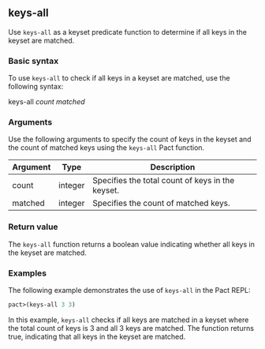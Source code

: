 ## keys-all
Use `keys-all` as a keyset predicate function to determine if all keys in the keyset are matched.

### Basic syntax

To use `keys-all` to check if all keys in a keyset are matched, use the following syntax:

keys-all *count matched*

### Arguments

Use the following arguments to specify the count of keys in the keyset and the count of matched keys using the `keys-all` Pact function.

| Argument | Type | Description |
| --- | --- | --- |
| count | integer | Specifies the total count of keys in the keyset. |
| matched | integer | Specifies the count of matched keys. |

### Return value

The `keys-all` function returns a boolean value indicating whether all keys in the keyset are matched.

### Examples

The following example demonstrates the use of `keys-all` in the Pact REPL:

```lisp
pact>(keys-all 3 3)
```

In this example, `keys-all` checks if all keys are matched in a keyset where the total count of keys is 3 and all 3 keys are matched. The function returns true, indicating that all keys in the keyset are matched.
